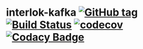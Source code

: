 # interlok-kafka [![GitHub tag](https://img.shields.io/github/tag/adaptris/interlok-kafka.svg)](https://github.com/adaptris/interlok-kafka/tags) [![Build Status](https://travis-ci.org/adaptris/interlok-kafka.svg?branch=develop)](https://travis-ci.org/adaptris/interlok-kafka) [![codecov](https://codecov.io/gh/adaptris/interlok-kafka/branch/develop/graph/badge.svg)](https://codecov.io/gh/adaptris/interlok-kafka) [![Codacy Badge](https://api.codacy.com/project/badge/Grade/e5865d5006f24741a1cb1399334cb3d4)](https://www.codacy.com/app/adaptris/interlok-kafka?utm_source=github.com&amp;utm_medium=referral&amp;utm_content=adaptris/interlok-kafka&amp;utm_campaign=Badge_Grade)

